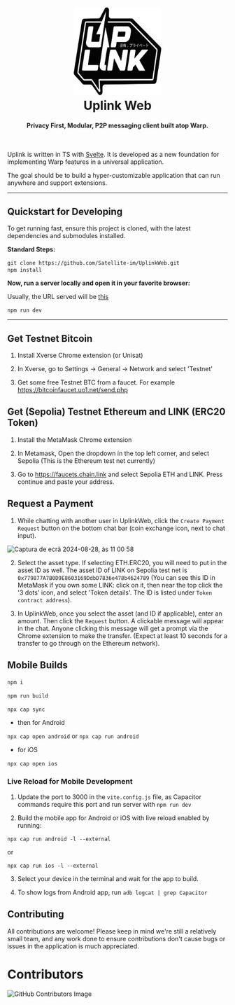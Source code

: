 <h1 align="center">
  <img src="static/logo.png" width=200 height=200/><br>
  Uplink Web
</h1>

<h4 align="center">Privacy First, Modular, P2P messaging client built atop Warp.</h4>

<br/>

Uplink is written in TS with [Svelte](https://svelte.dev/). It is developed as a new foundation for implementing Warp features in a universal application.

The goal should be to build a hyper-customizable application that can run anywhere and support extensions.

---

## Quickstart for Developing

To get running fast, ensure this project is cloned, with the latest dependencies and submodules installed.

**Standard Steps:**

```
git clone https://github.com/Satellite-im/UplinkWeb.git
npm install
```

**Now, run a server locally and open it in your favorite browser:**

Usually, the URL served will be [this](http://localhost:5173/)

```
npm run dev
```

---

## Get Testnet Bitcoin

1. Install Xverse Chrome extension (or Unisat)

2. In Xverse, go to Settings -> General -> Network and select 'Testnet'

3. Get some free Testnet BTC from a faucet. For example https://bitcoinfaucet.uo1.net/send.php

## Get (Sepolia) Testnet Ethereum and LINK (ERC20 Token)

1. Install the MetaMask Chrome extension

2. In Metamask, Open the dropdown in the top left corner, and select Sepolia (This is the Ethereum test net currently)

3. Go to https://faucets.chain.link and select Sepolia ETH and LINK. Press continue and paste your address.

## Request a Payment

1. While chatting with another user in UplinkWeb, click the `Create Payment Request` button on the bottom chat bar (coin exchange icon, next to chat input).

<img width="1034" alt="Captura de ecrã 2024-08-28, às 11 00 58" src="https://github.com/user-attachments/assets/5c18e3f6-80f5-4ee7-9194-13ae248dc52b">

2. Select the asset type. If selecting ETH.ERC20, you will need to put in the asset ID as well. The asset ID of LINK on Sepolia test net is `0x779877A7B0D9E8603169DdbD7836e478b4624789` (You can see this ID in MetaMask if you own some LINK: click on it, then near the top click the '3 dots' icon, and select 'Token details'. The ID is listed under `Token contract address`).

3. In UplinkWeb, once you select the asset (and ID if applicable), enter an amount. Then click the `Request` button. A clickable message will appear in the chat. Anyone clicking this message will get a prompt via the Chrome extension to make the transfer. (Expect at least 10 seconds for a transfer to go through on the Ethereum network).

## Mobile Builds

`npm i`

`npm run build`

`npx cap sync`

-   then for Android

`npx cap open android` or `npx cap run android`

-   for iOS

`npx cap open ios`

### Live Reload for Mobile Development

1. Update the port to 3000 in the `vite.config.js` file, as Capacitor commands require this port and run server with `npm run dev`

2. Build the mobile app for Android or iOS with live reload enabled by running:

```
npx cap run android -l --external
```

or

```
npx cap run ios -l --external
```

3. Select your device in the terminal and wait for the app to build.

4. To show logs from Android app, run `adb logcat | grep Capacitor`

## Contributing

All contributions are welcome! Please keep in mind we're still a relatively small team, and any work done to ensure contributions don't cause bugs or issues in the application is much appreciated.

# Contributors

![GitHub Contributors Image](https://contrib.rocks/image?repo=Satellite-im/UplinkWeb)
